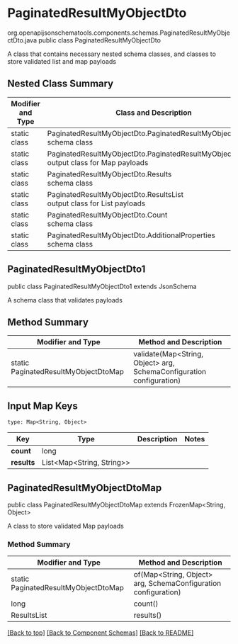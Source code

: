 # PaginatedResultMyObjectDto
org.openapijsonschematools.components.schemas.PaginatedResultMyObjectDto.java
public class PaginatedResultMyObjectDto

A class that contains necessary nested schema classes, and classes to store validated list and map payloads

## Nested Class Summary
| Modifier and Type | Class and Description |
| ----------------- | ---------------------- |
| static class | PaginatedResultMyObjectDto.PaginatedResultMyObjectDto1<br> schema class |
| static class | PaginatedResultMyObjectDto.PaginatedResultMyObjectDtoMap<br> output class for Map payloads |
| static class | PaginatedResultMyObjectDto.Results<br> schema class |
| static class | PaginatedResultMyObjectDto.ResultsList<br> output class for List payloads |
| static class | PaginatedResultMyObjectDto.Count<br> schema class |
| static class | PaginatedResultMyObjectDto.AdditionalProperties<br> schema class |

## PaginatedResultMyObjectDto1
public class PaginatedResultMyObjectDto1
extends JsonSchema

A schema class that validates payloads


## Method Summary
| Modifier and Type | Method and Description |
| ----------------- | ---------------------- |
| static PaginatedResultMyObjectDtoMap | validate(Map<String, Object> arg, SchemaConfiguration configuration) |

## Input Map Keys
```
type: Map<String, Object>
```
Key | Type |  Description | Notes
------------ | ------------- | ------------- | -------------
**count** | long |  |
**results** | List<Map<String, String>> |  |

## PaginatedResultMyObjectDtoMap
public class PaginatedResultMyObjectDtoMap
extends FrozenMap<String, Object>

A class to store validated Map payloads

### Method Summary
| Modifier and Type | Method and Description |
| ----------------- | ---------------------- |
| static PaginatedResultMyObjectDtoMap | of(Map<String, Object> arg, SchemaConfiguration configuration) |
| long | count()<br> |
| ResultsList | results()<br> |


[[Back to top]](#top) [[Back to Component Schemas]](../../../README.md#Component-Schemas) [[Back to README]](../../../README.md)
